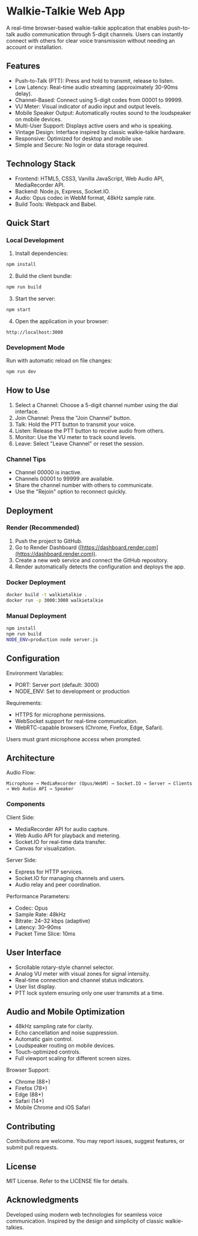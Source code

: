 # Walkie-Talkie Web App

A real-time browser-based walkie-talkie application that enables push-to-talk audio communication through 5-digit channels. Users can instantly connect with others for clear voice transmission without needing an account or installation.

## Features

* Push-to-Talk (PTT): Press and hold to transmit, release to listen.
* Low Latency: Real-time audio streaming (approximately 30-90ms delay).
* Channel-Based: Connect using 5-digit codes from 00001 to 99999.
* VU Meter: Visual indicator of audio input and output levels.
* Mobile Speaker Output: Automatically routes sound to the loudspeaker on mobile devices.
* Multi-User Support: Displays active users and who is speaking.
* Vintage Design: Interface inspired by classic walkie-talkie hardware.
* Responsive: Optimized for desktop and mobile use.
* Simple and Secure: No login or data storage required.

## Technology Stack

* Frontend: HTML5, CSS3, Vanilla JavaScript, Web Audio API, MediaRecorder API.
* Backend: Node.js, Express, Socket.IO.
* Audio: Opus codec in WebM format, 48kHz sample rate.
* Build Tools: Webpack and Babel.

## Quick Start

### Local Development

1. Install dependencies:

```bash
npm install
```

2. Build the client bundle:

```bash
npm run build
```

3. Start the server:

```bash
npm start
```

4. Open the application in your browser:

```
http://localhost:3000
```

### Development Mode

Run with automatic reload on file changes:

```bash
npm run dev
```

## How to Use

1. Select a Channel: Choose a 5-digit channel number using the dial interface.
2. Join Channel: Press the "Join Channel" button.
3. Talk: Hold the PTT button to transmit your voice.
4. Listen: Release the PTT button to receive audio from others.
5. Monitor: Use the VU meter to track sound levels.
6. Leave: Select "Leave Channel" or reset the session.

### Channel Tips

* Channel 00000 is inactive.
* Channels 00001 to 99999 are available.
* Share the channel number with others to communicate.
* Use the "Rejoin" option to reconnect quickly.

## Deployment

### Render (Recommended)

1. Push the project to GitHub.
2. Go to Render Dashboard ([https://dashboard.render.com](https://dashboard.render.com)).
3. Create a new web service and connect the GitHub repository.
4. Render automatically detects the configuration and deploys the app.

### Docker Deployment

```bash
docker build -t walkietalkie .
docker run -p 3000:3000 walkietalkie
```

### Manual Deployment

```bash
npm install
npm run build
NODE_ENV=production node server.js
```

## Configuration

Environment Variables:

* PORT: Server port (default: 3000)
* NODE_ENV: Set to development or production

Requirements:

* HTTPS for microphone permissions.
* WebSocket support for real-time communication.
* WebRTC-capable browsers (Chrome, Firefox, Edge, Safari).

Users must grant microphone access when prompted.

## Architecture

Audio Flow:

```
Microphone → MediaRecorder (Opus/WebM) → Socket.IO → Server → Clients → Web Audio API → Speaker
```

### Components

Client Side:

* MediaRecorder API for audio capture.
* Web Audio API for playback and metering.
* Socket.IO for real-time data transfer.
* Canvas for visualization.

Server Side:

* Express for HTTP services.
* Socket.IO for managing channels and users.
* Audio relay and peer coordination.

Performance Parameters:

* Codec: Opus
* Sample Rate: 48kHz
* Bitrate: 24–32 kbps (adaptive)
* Latency: 30–90ms
* Packet Time Slice: 10ms

## User Interface

* Scrollable rotary-style channel selector.
* Analog VU meter with visual zones for signal intensity.
* Real-time connection and channel status indicators.
* User list display.
* PTT lock system ensuring only one user transmits at a time.

## Audio and Mobile Optimization

* 48kHz sampling rate for clarity.
* Echo cancellation and noise suppression.
* Automatic gain control.
* Loudspeaker routing on mobile devices.
* Touch-optimized controls.
* Full viewport scaling for different screen sizes.

Browser Support:

* Chrome (88+)
* Firefox (78+)
* Edge (88+)
* Safari (14+)
* Mobile Chrome and iOS Safari

## Contributing

Contributions are welcome. You may report issues, suggest features, or submit pull requests.

## License

MIT License. Refer to the LICENSE file for details.

## Acknowledgments

Developed using modern web technologies for seamless voice communication. Inspired by the design and simplicity of classic walkie-talkies.
